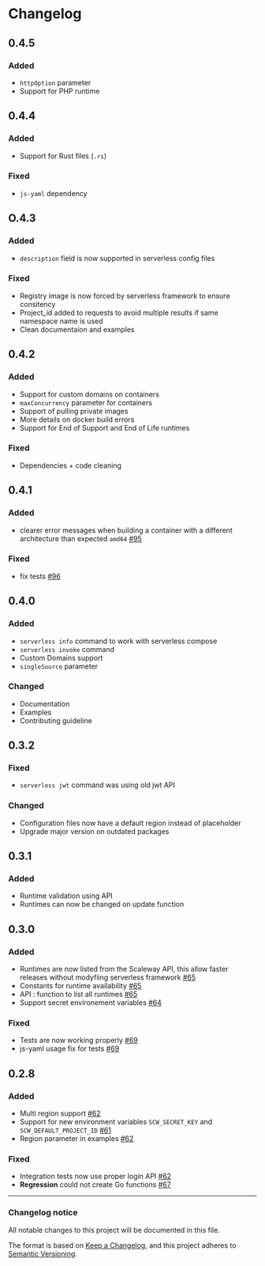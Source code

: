 # Changelog

## 0.4.5
### Added
- `httpOption` parameter
- Support for PHP runtime

## 0.4.4
### Added
- Support for Rust files (`.rs`)
### Fixed
- `js-yaml` dependency

## O.4.3
### Added
- `description` field is now supported in serverless config files

### Fixed
- Registry image is now forced by serverless framework to ensure consitency
- Project_id added to requests to avoid multiple results if same namespace name is used
- Clean documentaion and examples
## 0.4.2
### Added
- Support for custom domains on containers
- `maxConcurrency` parameter for containers
- Support of pulling private images
- More details on docker build errors
- Support for End of Support and End of Life runtimes

### Fixed
- Dependencies + code cleaning

## 0.4.1

### Added

- clearer error messages when building a container with a different architecture than expected `amd64` [#95](https://github.com/scaleway/serverless-scaleway-functions/pull/95)

### Fixed

- fix tests [#96](https://github.com/scaleway/serverless-scaleway-functions/pull/96)

## 0.4.0
### Added
- `serverless info` command to work with serverless compose
- `serverless invoke` command
- Custom Domains support
- `singleSource` parameter
### Changed
- Documentation
- Examples
- Contributing guideline

## 0.3.2
### Fixed

- `serverless jwt` command was using old jwt API
### Changed

- Configuration files now have a default region instead of placeholder
- Upgrade major version on outdated packages

## 0.3.1

### Added

- Runtime validation using API
- Runtimes can now be changed on update function

## 0.3.0

### Added

- Runtimes are now listed from the Scaleway API, this allow faster releases without modyfiing serverless framework [#65](https://github.com/scaleway/serverless-scaleway-functions/pull/65)
- Constants for runtime availability [#65](https://github.com/scaleway/serverless-scaleway-functions/pull/65)
- API : function to list all runtimes [#65](https://github.com/scaleway/serverless-scaleway-functions/pull/65)
- Support secret environement variables [#64](https://github.com/scaleway/serverless-scaleway-functions/pull/64)

### Fixed

- Tests are now working properly [#69](https://github.com/scaleway/serverless-scaleway-functions/pull/69)
- js-yaml usage fix for tests [#69](https://github.com/scaleway/serverless-scaleway-functions/pull/69)

## 0.2.8

### Added

- Multi region support [#62](https://github.com/scaleway/serverless-scaleway-functions/pull/62)
- Support for new environment variables `SCW_SECRET_KEY` and `SCW_DEFAULT_PROJECT_ID` [#61](https://github.com/scaleway/serverless-scaleway-functions/pull/61)
- Region parameter in examples [#62](https://github.com/scaleway/serverless-scaleway-functions/pull/62)

### Fixed

- Integration tests now use proper login API [#62](https://github.com/scaleway/serverless-scaleway-functions/pull/62)
- **Regression** could not create Go functions [#67](https://github.com/scaleway/serverless-scaleway-functions/pull/67)

---

### Changelog notice

All notable changes to this project will be documented in this file.

The format is based on [Keep a Changelog](https://keepachangelog.com/en/1.0.0/),
and this project adheres to [Semantic Versioning](https://semver.org/spec/v2.0.0.html).

